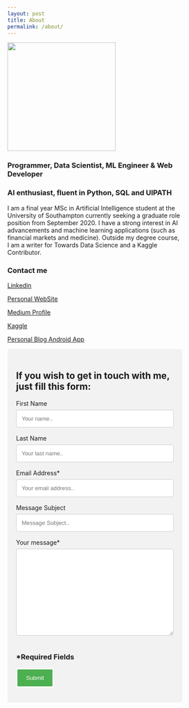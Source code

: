 ```yaml
---
layout: post
title: About
permalink: /about/
---
```

  
<img src="https://scontent-lhr3-1.xx.fbcdn.net/v/t31.0-8/c1.0.1437.1437a/22792160_1385248258239263_7670735862034380592_o.jpg?_nc_cat=100&_nc_ht=scontent-lhr3-1.xx&oh=b606f68c343db93948f52ec8011b0f9c&oe=5D298AC2" width="250">

### Programmer, Data Scientist, ML Engineer & Web Developer
### AI enthusiast, fluent in Python, SQL and UIPATH

I am a final year MSc in Artificial Intelligence student at the University of Southampton currently seeking a graduate role position from September 2020. I have a strong interest in AI advancements and machine learning applications (such as financial markets and medicine). Outside my degree course, I am a writer for Towards Data Science and a Kaggle Contributor.

### Contact me

[Linkedin](https://www.linkedin.com/in/pierpaolo28/)

[Personal WebSite](https://pierpaolo28.github.io/)

[Medium Profile](https://medium.com/@pierpaoloippolito28)

[Kaggle](https://www.kaggle.com/pierpaolo28)

[Personal Blog Android App](pierblog.apk)


<style>
  * {box-sizing: border-box;}

  input[type=text], select, textarea {
    width: 100%;
    padding: 12px;
    border: 1px solid #ccc;
    border-radius: 4px;
    box-sizing: border-box;
    margin-top: 6px;
    margin-bottom: 16px;
    resize: vertical;
  }

  input[type=submit] {
    background-color: #4CAF50;
    color: white;
    padding: 12px 20px;
    border: 3px #fff solid;
    border-radius: 4px;
    cursor: pointer;
  }

  input[type=submit]:hover {
    background-color: #45a049;
  }

  .form {
    border-radius: 5px;
    background-color: #f2f2f2;
    padding: 20px;
  }
  </style>
  
<meta name="referrer" content="origin" />
<div class="form">
  <h2 class="sm-heading">If you wish to get in touch with me, just fill this form:</h2>
  <form action="http://formspree.io/pierpaoloippolito28@gmail.com" method="POST">
    <label for="fname">First Name</label>
    <input type="text" id="fname" name="First Name" placeholder="Your name..">
    <label for="lname">Last Name</label>
    <input type="text" id="lname" name="Last Name" placeholder="Your last name..">
    <label for="em">Email Address*</label>
    <input type="text" id="em" name="Email" placeholder="Your email address.." required>
    <label for="sbg">Message Subject</label>
    <input type="text" id="sbg" name="Subject" placeholder="Message Subject..">
    <label for="msg">Your message*</label>
    <textarea name="Message" style="height:200px" required></textarea>
    <h3 class="sm-heading">*Required Fields</h3>
    <input type="submit" value="Submit">
  </form>
</div>
